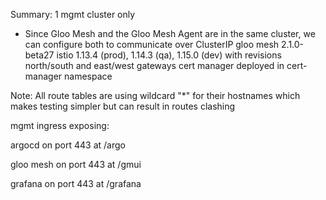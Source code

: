 Summary:
1 mgmt cluster only
- Since Gloo Mesh and the Gloo Mesh Agent are in the same cluster, we can configure both to communicate over ClusterIP
gloo mesh 2.1.0-beta27
istio 1.13.4 (prod), 1.14.3 (qa), 1.15.0 (dev) with revisions
north/south and east/west gateways
cert manager deployed in cert-manager namespace

Note:
All route tables are using wildcard "*" for their hostnames which makes testing simpler but can result in routes clashing

mgmt ingress exposing:

argocd on port 443 at /argo

gloo mesh on port 443 at /gmui

grafana on port 443 at /grafana
